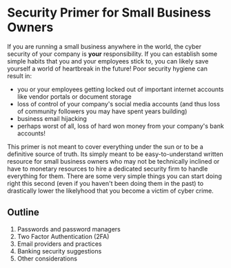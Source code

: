 # Security Primer for Small Business Owners

If you are running a small business anywhere in the world, the cyber security of your company is **your** responsibility. If you can establish some
simple habits that you and your employees stick to, you can likely save yourself a world of heartbreak in the future! Poor security hygiene can 
result in:

- you or your employees getting locked out of important internet accounts like vendor portals or document storage
- loss of control of your company's social media accounts (and thus loss of community followers you may have spent years building)
- business email hijacking
- perhaps worst of all, loss of hard won money from your company's bank accounts!

This primer is not meant to cover everything under the sun or to be a definitive source of truth. Its simply meant to be easy-to-understand written resource
for small business owners who may not be technically inclined or have to monetary resources to hire a dedicated security firm to handle everything for them. There are some very simple things you can start doing right this second (even if you haven't been doing them in the past) to drastically lower the likelyhood that you become
a victim of cyber crime. 

## Outline

1. Passwords and password managers
2. Two Factor Authentication (2FA)
3. Email providers and practices
4. Banking security suggestions
5. Other considerations
